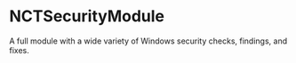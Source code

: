 # NCTSecurityModule
A full module with a wide variety of Windows security checks, findings, and fixes.
